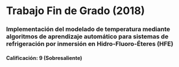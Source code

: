 # Trabajo Fin de Grado (2018)
### Implementación del modelado de temperatura mediante algoritmos de aprendizaje automático para sistemas de refrigeración por inmersión en Hidro-Fluoro-Éteres (HFE)
#### Calificación: 9 (Sobresaliente)

